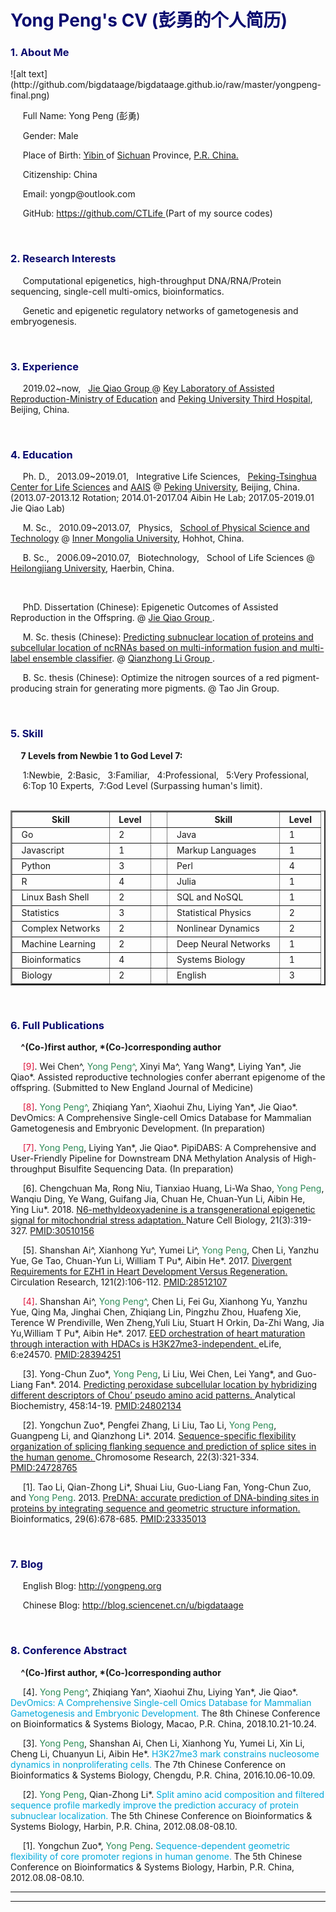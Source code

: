 <h1 style = "color:#0a0b6f"> <b> Yong Peng's CV (彭勇的个人简历) </b>  <span style="font-size:20px">   </span>    </h1> 

<h3 style = "color:#0a0b6f"><b> 1. About Me </b></h3>   
![alt text](http://github.com/bigdataage/bigdataage.github.io/raw/master/yongpeng-final.png)  
<p> &nbsp;&nbsp;&nbsp;&nbsp; Full Name: Yong Peng (彭勇) </p>
<p> &nbsp;&nbsp;&nbsp;&nbsp; Gender: Male </p>         
<p> &nbsp;&nbsp;&nbsp;&nbsp; Place of Birth: <a href="https://en.wikipedia.org/wiki/Yibin"> Yibin </a> of <a href="https://en.wikipedia.org/wiki/Sichuan">Sichuan</a> Province, <a href="https://en.wikipedia.org/wiki/China"> P.R. China. </a> </p>
<p> &nbsp;&nbsp;&nbsp;&nbsp; Citizenship: China </p>
<p> &nbsp;&nbsp;&nbsp;&nbsp; Email: yongp@outlook.com </p>
<p> &nbsp;&nbsp;&nbsp;&nbsp; GitHub: <a href="https://github.com/CTLife"> https://github.com/CTLife </a> (Part of my source codes) 
</p>   

                 
<br>      

<h3><b style = "color:#0a0b6f"> 2. Research Interests </b></h3>
<p> &nbsp;&nbsp;&nbsp;&nbsp; Computational epigenetics, high-throughput DNA/RNA/Protein sequencing, single-cell multi-omics, bioinformatics.</p>   
<p> &nbsp;&nbsp;&nbsp;&nbsp; Genetic and epigenetic regulatory networks of gametogenesis and embryogenesis.</p>         
                      
<br>      

<h3><b style = "color:#0a0b6f"> 3. Experience</b> </h3>               
<p> &nbsp;&nbsp;&nbsp;&nbsp; 2019.02~now,  &nbsp; <a href="http://www.cls.edu.cn/english/PrincipalInvestigator/pi/index2831.shtml"> Jie Qiao Group </a>@ <a href="http://www.puh3rmc.org/">Key Laboratory of Assisted Reproduction-Ministry of Education</a> and <a href="http://www.puh3.net.cn/">Peking University Third Hospital</a>, Beijing, China. </p>                     
 
 <br>
           
<h3><b style = "color:#0a0b6f"> 4. Education </b></h3>
<p> &nbsp;&nbsp;&nbsp;&nbsp; Ph. D., &nbsp; 2013.09~2019.01,  &nbsp; Integrative Life Sciences,  &nbsp; <a href="http://www.cls.edu.cn/english/">Peking-Tsinghua Center for Life Sciences</a> and <a href="http://www.aais.pku.edu.cn">AAIS</a> @ <a href="https://en.wikipedia.org/wiki/Peking_University">Peking University</a>, Beijing, China. (2013.07-2013.12 Rotation; 2014.01-2017.04 Aibin He Lab; 2017.05-2019.01 Jie Qiao Lab) </p> 
<p> &nbsp;&nbsp;&nbsp;&nbsp; M. Sc., &nbsp; 2010.09~2013.07,  &nbsp; Physics,  &nbsp; <a href="http://wlxy.imu.edu.cn/"> School of Physical Science and Technology</a> @ <a href="https://en.wikipedia.org/wiki/Inner_Mongolia_University">Inner Mongolia University</a>, Hohhot, China. </p>
<p> &nbsp;&nbsp;&nbsp;&nbsp; B. Sc., &nbsp; 2006.09~2010.07,  &nbsp; Biotechnology,  &nbsp; School of Life Sciences @ <a href="https://en.wikipedia.org/wiki/Heilongjiang_University">Heilongjiang University</a>, Haerbin, China. </p>             
<br>
<p> &nbsp;&nbsp;&nbsp;&nbsp; PhD. Dissertation (Chinese): Epigenetic Outcomes of Assisted Reproduction in the Offspring. @ <a href="http://www.cls.edu.cn/english/PrincipalInvestigator/pi/index2831.shtml"> Jie Qiao Group </a>. </p>
<p> &nbsp;&nbsp;&nbsp;&nbsp; M. Sc. thesis (Chinese): <a href="http://cdmd.cnki.com.cn/Article/CDMD-10126-1013293069.htm"> Predicting subnuclear location of proteins and subcellular location of ncRNAs based on 
multi-information fusion and multi-label ensemble classifier</a>. @ <a href="http://wlxy.imu.edu.cn/info/1305/3351.htm"> Qianzhong Li Group </a>. </p>                
<p> &nbsp;&nbsp;&nbsp;&nbsp; B. Sc. thesis (Chinese): Optimize the nitrogen sources of a red pigment-producing strain for generating more pigments. @ Tao Jin Group. </p>

<br>       
         
<h3><b style = "color:#0a0b6f"> 5. Skill  </b></h3>  
<b> &nbsp;&nbsp;&nbsp;&nbsp; 7 Levels from Newbie 1 to God Level 7: <br> </b>     
<p> &nbsp;&nbsp;&nbsp;&nbsp; 1:Newbie,&nbsp;  2:Basic, &nbsp;  3:Familiar, &nbsp;   4:Professional, &nbsp;  5:Very Professional, &nbsp;    <br> 
    &nbsp;&nbsp;&nbsp;&nbsp; 6:Top 10 Experts,&nbsp;  7:God Level (Surpassing human's limit). <br> <br> </p>         
<table border="2"  align="center"> 
  <tr>              
    <th> &nbsp; Skill &nbsp; </th>
    <th> &nbsp; Level &nbsp;  </th> 
    <th> &nbsp; &nbsp;  </th>
    <th> &nbsp; Skill &nbsp; </th>
    <th> &nbsp; Level &nbsp;  </th>   
  </tr>            
  <tr>
    <td> &nbsp;  Go  &nbsp; </td>
    <td> &nbsp;  2  &nbsp; </td>
    <th> &nbsp; &nbsp;  </th>
    <td> &nbsp;  Java &nbsp; </td>
    <td> &nbsp;  1  &nbsp; </td>
  </tr>
  <tr>
    <td> &nbsp;  Javascript  &nbsp; </td>
    <td> &nbsp;  1  &nbsp; </td>
    <th> &nbsp; &nbsp;  </th>
    <td> &nbsp;  Markup Languages  &nbsp; </td>
    <td> &nbsp;  1  &nbsp; </td>
  </tr>   
  <tr>
    <td> &nbsp;  Python  &nbsp; </td>
    <td> &nbsp;  3  &nbsp; </td>
    <th> &nbsp; &nbsp;  </th>
    <td> &nbsp;  Perl  &nbsp; </td>
    <td> &nbsp;  4  &nbsp; </td>
  </tr> 
  <tr>
    <td> &nbsp;  R  &nbsp; </td>
    <td> &nbsp;  4  &nbsp; </td>
    <th> &nbsp; &nbsp;  </th>
    <td> &nbsp;  Julia  &nbsp; </td>
    <td> &nbsp;  1  &nbsp; </td>
  </tr>
  <tr>
    <td> &nbsp;  Linux Bash Shell  &nbsp; </td>
    <td> &nbsp;  2  &nbsp; </td>
    <th> &nbsp; &nbsp;  </th>
    <td> &nbsp;  SQL and NoSQL  &nbsp; </td>
    <td> &nbsp;  1  &nbsp; </td>
  </tr>
  <tr>
    <td> &nbsp;  Statistics  &nbsp; </td>
    <td> &nbsp;  3  &nbsp; </td>
    <th> &nbsp; &nbsp;  </th>
    <td> &nbsp;  Statistical Physics  &nbsp; </td>
    <td> &nbsp;  2  &nbsp; </td>
  </tr>
  <tr>
    <td> &nbsp;  Complex Networks  &nbsp; </td>
    <td> &nbsp;  2  &nbsp; </td>
    <th> &nbsp; &nbsp;  </th>
    <td> &nbsp;  Nonlinear Dynamics  &nbsp; </td>
    <td> &nbsp;  2  &nbsp; </td>
  </tr>
  <tr>
    <td> &nbsp;  Machine Learning  &nbsp; </td>
    <td> &nbsp;  2  &nbsp; </td>
    <th> &nbsp; &nbsp;  </th>
    <td> &nbsp;  Deep Neural Networks  &nbsp; </td>
    <td> &nbsp;  1  &nbsp; </td>
  </tr>
  <tr>
    <td> &nbsp;  Bioinformatics  &nbsp; </td>
    <td> &nbsp;  4  &nbsp; </td>
    <th> &nbsp; &nbsp;  </th>
    <td> &nbsp;  Systems Biology  &nbsp; </td>
    <td> &nbsp;  1  &nbsp; </td>
  </tr>
  <tr>
    <td> &nbsp;  Biology  &nbsp; </td>
    <td> &nbsp;  2  &nbsp; </td>
    <th> &nbsp; &nbsp;  </th>
    <td> &nbsp;  English  &nbsp; </td>
    <td> &nbsp;  3  &nbsp; </td>
  </tr>
</table>                                 
                       
<br>     
               
<h3><b style = "color:#0a0b6f"> 6. Full Publications </b></h3>                 
<p><b> &nbsp;&nbsp;&nbsp;&nbsp; ^(Co-)first author,  *(Co-)corresponding author </b></p>

<p> &nbsp;&nbsp;&nbsp;&nbsp; <font color="#DC143C">[9]</font>. Wei Chen^, <font color="#2E8B57">Yong Peng^</font>, Xinyi Ma^, Yang Wang*, Liying Yan*, Jie Qiao*. Assisted reproductive technologies confer aberrant epigenome of the offspring. (Submitted to New England Journal of Medicine)   </p> 

<p> &nbsp;&nbsp;&nbsp;&nbsp; <font color="#DC143C">[8]</font>. <font color="#2E8B57">Yong Peng^</font>,  Zhiqiang Yan^,  Xiaohui Zhu,  Liying Yan*, Jie Qiao*. DevOmics: A Comprehensive Single-cell Omics Database for Mammalian Gametogenesis and Embryonic Development. (In preparation)   </p>

<p> &nbsp;&nbsp;&nbsp;&nbsp; <font color="#DC143C">[7]</font>. <font color="#2E8B57">Yong Peng</font>, Liying Yan*, Jie Qiao*. PipiDABS: A Comprehensive and User-Friendly Pipeline for Downstream DNA Methylation Analysis of High-throughput Bisulfite Sequencing Data. (In preparation)   </p>

<p> &nbsp;&nbsp;&nbsp;&nbsp; [6]. Chengchuan Ma, Rong Niu, Tianxiao Huang, Li-Wa Shao, <font color="#2E8B57">Yong Peng</font>, Wanqiu Ding, Ye Wang, Guifang Jia, Chuan He, Chuan-Yun Li, Aibin He, Ying Liu*. 2018. <a href="https://www.nature.com/articles/s41556-018-0238-5">N6-methyldeoxyadenine is a transgenerational epigenetic signal for mitochondrial stress adaptation. </a>    Nature Cell Biology, 21(3):319-327.  <a href="https://www.ncbi.nlm.nih.gov/pubmed/30510156">PMID:30510156</a> </p>

<p> &nbsp;&nbsp;&nbsp;&nbsp; [5]. Shanshan Ai^, Xianhong Yu^, Yumei Li^, <font color="#2E8B57">Yong Peng</font>, Chen Li, Yanzhu Yue, Ge Tao, Chuan-Yun Li, William T Pu*, Aibin He*. 2017. 
<a href="http://circres.ahajournals.org/content/early/2017/05/16/CIRCRESAHA.117.311212">
Divergent Requirements for EZH1 in Heart Development Versus Regeneration. </a>   
Circulation Research, 121(2):106-112. <a href="https://www.ncbi.nlm.nih.gov/pubmed/28512107">PMID:28512107</a>
</p>
                                                                                       
<p> &nbsp;&nbsp;&nbsp;&nbsp; <font color="#DC143C">[4]</font>. Shanshan Ai^, <font color="#2E8B57">Yong Peng^</font>, Chen Li, Fei Gu, Xianhong Yu, Yanzhu Yue, Qing Ma, Jinghai Chen, Zhiqiang Lin, Pingzhu Zhou, Huafeng Xie, Terence W Prendiville, Wen Zheng,Yuli Liu, Stuart H Orkin, Da-Zhi Wang, Jia Yu,William T Pu*, Aibin He*. 2017. 
<a href="https://elifesciences.org/content/6/e24570">
EED orchestration of heart maturation through interaction with HDACs is H3K27me3-independent. </a>   
eLife, 6:e24570. <a href="https://www.ncbi.nlm.nih.gov/pmc/articles/PMC5400508/">PMID:28394251</a>
</p>
                 
<p> &nbsp;&nbsp;&nbsp;&nbsp; [3].  Yong-Chun Zuo*, <font color="#2E8B57">Yong Peng</font>, Li Liu, Wei Chen, Lei Yang*, and Guo-Liang Fan*. 2014.  
<a href="http://www.sciencedirect.com/science/article/pii/S0003269714001912">
Predicting peroxidase subcellular location by hybridizing different descriptors of Chou’ pseudo amino acid patterns. </a>
Analytical Biochemistry, 458:14-19.  <a href="https://www.ncbi.nlm.nih.gov/pubmed/24802134">PMID:24802134</a>
</p>
                 
<p> &nbsp;&nbsp;&nbsp;&nbsp; [2].  Yongchun Zuo*, Pengfei Zhang, Li Liu, Tao Li, <font color="#2E8B57">Yong Peng</font>, Guangpeng Li, and Qianzhong Li*. 2014.  
<a href="http://link.springer.com/article/10.1007%2Fs10577-014-9414-z">
Sequence-specific flexibility organization of splicing flanking sequence and prediction of splice sites in the human genome. </a>
Chromosome Research, 22(3):321-334.  <a href="https://www.ncbi.nlm.nih.gov/pubmed/24728765">PMID:24728765</a>
</p>
                   
<p> &nbsp;&nbsp;&nbsp;&nbsp; [1]. Tao Li, Qian-Zhong Li*, Shuai Liu, Guo-Liang Fan, Yong-Chun Zuo, and <font color="#2E8B57">Yong Peng</font>. 2013.  
<a href="http://bioinformatics.oxfordjournals.org/content/29/6/678.abstract">
PreDNA: accurate prediction of DNA-binding sites in proteins by integrating sequence and geometric structure information. </a>
Bioinformatics, 29(6):678-685.  <a href="https://www.ncbi.nlm.nih.gov/pubmed/23335013">PMID:23335013</a>
</p>
                      
<br>     
                
<h3><b style = "color:#0a0b6f"> 7. Blog </b></h3>                                                                         
                                                                   
<p> &nbsp;&nbsp;&nbsp;&nbsp; English Blog: <a href="http://yongpeng.org">http://yongpeng.org</a> </p>               
<p> &nbsp;&nbsp;&nbsp;&nbsp; Chinese Blog: <a href="http://blog.sciencenet.cn/u/bigdataage">http://blog.sciencenet.cn/u/bigdataage</a> </p>       
                      
<br>        
               
<h3><b style = "color:#0a0b6f"> 8. Conference Abstract </b></h3>                  
<p><b> &nbsp;&nbsp;&nbsp;&nbsp; ^(Co-)first author,  *(Co-)corresponding author </b></p>     
                                        
<p> &nbsp;&nbsp;&nbsp;&nbsp; [4]. <font color="#2E8B57"> Yong Peng^</font>,  Zhiqiang Yan^,  Xiaohui Zhu,  Liying Yan*, Jie Qiao*.  <font color="#01A9DB"> DevOmics: A Comprehensive Single-cell Omics Database for Mammalian Gametogenesis and Embryonic Development. </font> The 8th Chinese Conference on Bioinformatics & Systems Biology, Macao, P.R. China, 2018.10.21-10.24.  </p>   

<p> &nbsp;&nbsp;&nbsp;&nbsp; [3]. <font color="#2E8B57"> Yong Peng</font>, Shanshan Ai, Chen Li, Xianhong Yu, Yumei Li, Xin Li, Cheng Li, Chuanyun Li, Aibin He*. <font color="#01A9DB"> H3K27me3 mark constrains nucleosome dynamics in nonproliferating cells.</font> The 7th Chinese Conference on Bioinformatics & Systems Biology, Chengdu, P.R. China, 2016.10.06-10.09.  </p>   

<p> &nbsp;&nbsp;&nbsp;&nbsp; [2]. <font color="#2E8B57"> Yong Peng</font>, Qian-Zhong Li*. <font color="#01A9DB"> Split amino acid composition and filtered sequence profile markedly improve the prediction accuracy of protein subnuclear localization.</font> The 5th Chinese Conference on Bioinformatics & Systems Biology, Harbin, P.R. China, 2012.08.08-08.10.  </p> 

<p> &nbsp;&nbsp;&nbsp;&nbsp; [1]. Yongchun Zuo*, <font color="#2E8B57"> Yong Peng</font>. <font color="#01A9DB"> Sequence-dependent geometric flexibility of core promoter regions in human genome.</font> The 5th Chinese Conference on Bioinformatics & Systems Biology, Harbin, P.R. China, 2012.08.08-08.10.  </p>               
      
                               
----------------------------------------------------------------------------------                            
----------------------------------------------------------------------------------                                                                   
                                                                                    

